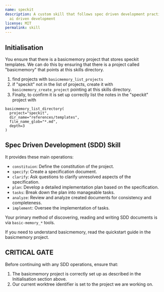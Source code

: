 ```yaml
---
name: speckit
description: A custom skill that follows spec driven development practices to guide
  ai driven development
license: MIT
permalink: skill
---
```



## Initialisation

You ensure that there is a basicmemory project that stores speckit templates.
We can do this by ensuring that there is a project called "basicmemory" that points at this skills directory.

1. find projects with `basicmemory_list_projects`
2. if "speckit" not in the list of projects, create it with `basicmemory_create_project` pointing at this skills directory.
3. Finally, to confirm it is set up correctly list the notes in the "speckit" project with
  ```
  basicmemory_list_directory(
    project="speckit",
    dir_name="references/templates",
    file_name_glob="*.md",
    depth=3
  )
  ```

## Spec Driven Development (SDD) Skill

It provides these main operations:

- `constituion`: Define the constitution of the project.
- `specify`: Create a specification document.
- `clarify`: Ask questions to clarify unresolved aspects of the specification.
- `plan`: Develop a detailed implementation plan based on the specification.
- `tasks`: Break down the plan into manageable tasks.
- `analyze`: Review and analyze created documents for consistency and completeness.
- `implement`: Oversee the implementation of tasks.

Your primary method of discovering, reading and writing SDD documents is via `basic-memory_*` tools.

If you need to understand basicmemory, read the quickstart guide in the basicmemory project.

## **CRITICAL GATE**

Before continuing with any SDD operations, ensure that:

1. The basicmemory project is correctly set up as described in the Initialisation section above.
2. Our current worktree identifier is set to the project we are working on.
